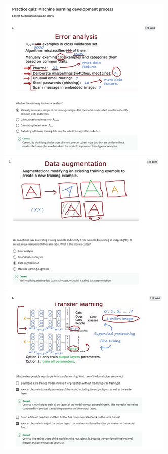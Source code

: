 ![](https://github.com/ratewalamit/Machine-Learning-Andrew-Ng/blob/7a8ce331775aa5c6ad3e9784744650fc77958b89/C2%20-%20Advanced%20Learning%20Algorithms/week3/practice-quiz-machine-learning-development-process/ss1.png)
![](https://github.com/ratewalamit/Machine-Learning-Andrew-Ng/blob/7a8ce331775aa5c6ad3e9784744650fc77958b89/C2%20-%20Advanced%20Learning%20Algorithms/week3/practice-quiz-machine-learning-development-process/ss2.png)
![](https://github.com/ratewalamit/Machine-Learning-Andrew-Ng/blob/7a8ce331775aa5c6ad3e9784744650fc77958b89/C2%20-%20Advanced%20Learning%20Algorithms/week3/practice-quiz-machine-learning-development-process/ss3.png)